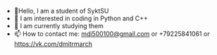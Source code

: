 - 👋Hello, I am a student of SyktSU
- 👀 I am interested in coding in Python and C++
- 🌱 I am currently studying them
- 📫 How to contact me: mdi500100@gmail.com or +79225841061 or https://vk.com/dmitrmarch
